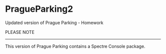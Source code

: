 # PragueParking2
Updated version of Prague Parking - Homework

PLEASE NOTE
*****************************************************************
This version of Prague Parking contains a Spectre Console package. 
